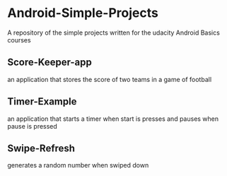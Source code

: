 # Android-Simple-Projects
A repository of the simple projects written for the udacity Android Basics courses 

## Score-Keeper-app
an application that stores the score of two teams in a game of football

## Timer-Example
an application that starts a timer when start is presses and pauses when pause is pressed

## Swipe-Refresh
generates a random number when swiped down